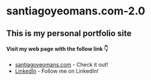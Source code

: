 # santiagoyeomans.com-2.0

## This is my personal portfolio site

#### Visit my web page with the follow link 👇

* [santiagoyeomans.com](https://www.santiagoyeomans.com) - Check it out!
* [LinkedIn](https://www.linkedin.com/in/santiago-yeomans/) - Follow me on LinkedIn!
